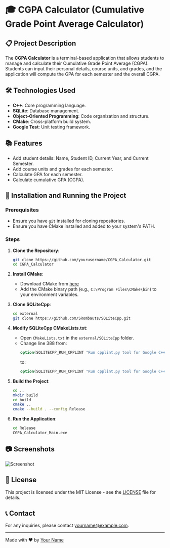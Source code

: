 # 🎓 CGPA Calculator (Cumulative Grade Point Average Calculator)

## 📋 Project Description
The **CGPA Calculator** is a terminal-based application that allows students to manage and calculate their Cumulative Grade Point Average (CGPA). Students can input their personal details, course units, and grades, and the application will compute the GPA for each semester and the overall CGPA.

## 🛠 Technologies Used
- **C++**: Core programming language.
- **SQLite**: Database management.
- **Object-Oriented Programming**: Code organization and structure.
- **CMake**: Cross-platform build system.
- **Google Test**: Unit testing framework.

## 📚 Features
- Add student details: Name, Student ID, Current Year, and Current Semester.
- Add course units and grades for each semester.
- Calculate GPA for each semester.
- Calculate cumulative GPA (CGPA).

## 🚀 Installation and Running the Project
### Prerequisites
- Ensure you have `git` installed for cloning repositories.
- Ensure you have CMake installed and added to your system's PATH.

### Steps
1. **Clone the Repository**:
    ```sh
    git clone https://github.com/yourusername/CGPA_Calculator.git
    cd CGPA_Calculator
    ```

2. **Install CMake**:
    - Download CMake from [here](https://github.com/Kitware/CMake/releases/download/v3.30.0-rc3/cmake-3.30.0-rc3-windows-x86_64.msi)
    - Add the CMake binary path (e.g., `C:\Program Files\CMake\bin`) to your environment variables.

3. **Clone SQLiteCpp**:
    ```sh
    cd external
    git clone https://github.com/SRombauts/SQLiteCpp.git
    ```

4. **Modify SQLiteCpp CMakeLists.txt**:
    - Open `CMakeLists.txt` in the `external/SQLiteCpp` folder.
    - Change line 388 from:
      ```cmake
      option(SQLITECPP_RUN_CPPLINT "Run cpplint.py tool for Google C++ StyleGuide." ON)
      ```
      to:
      ```cmake
      option(SQLITECPP_RUN_CPPLINT "Run cpplint.py tool for Google C++ StyleGuide." OFF)
      ```

5. **Build the Project**:
    ```sh
    cd ..
    mkdir build
    cd build
    cmake ..
    cmake --build . --config Release
    ```

6. **Run the Application**:
    ```sh
    cd Release
    CGPA_Calculator_Main.exe
    ```

## 📷 Screenshots
![Screenshot](path-to-screenshot.png)

## 📜 License
This project is licensed under the MIT License - see the [LICENSE](LICENSE) file for details.

## 📞 Contact
For any inquiries, please contact [yourname@example.com](mailto:yourname@example.com).

---

Made with ❤️ by [Your Name](https://github.com/yourusername)
